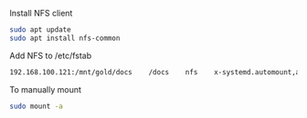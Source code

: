 Install NFS client
```sh
sudo apt update
sudo apt install nfs-common
```

Add NFS to /etc/fstab
```sh
192.168.100.121:/mnt/gold/docs    /docs    nfs    x-systemd.automount,auto,rw,_netdev 0 0
```

To manually mount
```sh
sudo mount -a
```